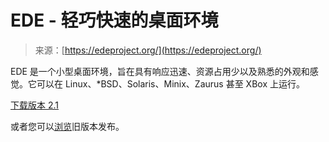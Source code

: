<!--yml

category: 未分类

date: 2024-05-27 14:34:26

-->

# EDE - 轻巧快速的桌面环境

> 来源：[https://edeproject.org/](https://edeproject.org/)

EDE 是一个小型桌面环境，旨在具有响应迅速、资源占用少以及熟悉的外观和感觉。它可以在 Linux、*BSD、Solaris、Minix、Zaurus 甚至 XBox 上运行。

[下载版本 2.1](/wiki/Download)

或者您可以[浏览](http://sourceforge.net/projects/ede/files)旧版本发布。
